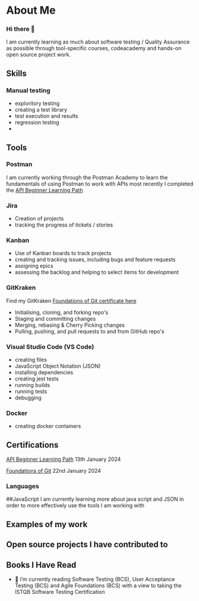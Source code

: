 # About Me
### Hi there 👋

I am currently learning as much about software testing / Quality Assurance as possible through tool-specific courses, codeacademy and hands-on open source project work.

## Skills

### Manual testing
- exploritory testing
- creating a test library
- test execution and results
- regression testing
- 

## Tools

### Postman
I am currently working through the Postman Academy to learn the fundamentals of using Postman to work with APIs
most recently I completed the [API Beginner Learning Path](http://verify.skilljar.com/c/6vc488txhsqg) 

### Jira
- Creation of projects
- tracking the progress of tickets / stories

### Kanban
- Use of Kanban boards to track projects
- creating and tracking issues, including bugs and feature requests
- assigning epics
- assessing the backlog and helping to select items for development

### GitKraken
Find my GitKraken [Foundations of Git certificate here](https://learn.gitkraken.com/certificates/rqtjzxwrpp)
- Initialising, cloning, and forking repo's
- Staging and committing changes
- Merging, rebasing & Cherry Picking changes
- Pulling, pushing, and pull requests to and from GitHub repo's

### Visual Studio Code (VS Code)
- creating files
- JavaScript Object Notation (JSON)
- installing dependencies
- creating jest tests
- running builds
- running tests
- debugging

### Docker
- creating docker containers

## Certifications
[API Beginner Learning Path](http://verify.skilljar.com/c/6vc488txhsqg) 13th January 2024

[Foundations of Git](https://learn.gitkraken.com/certificates/rqtjzxwrpp) 22nd January 2024

### Languages

##JavaScript
I am currently learning more about java script and JSON in order to more effectively use the tools I am working with

## Examples of my work

## Open source projects I have contributed to

## Books I Have Read
- 🌱 I’m currently reading Software Testing (BCS), User Acceptance Testing (BCS) and Agile Foundations (BCS) with a view to taking the ISTQB Software Testing Certification

<!--
**clairemariec/clairemariec** is a ✨ _special_ ✨ repository because its `README.md` (this file) appears on your GitHub profile.

Here are some ideas to get you started:

- 🔭 I’m currently working on ...
- 🌱 I’m currently learning ...
- 👯 I’m looking to collaborate on ...
- 🤔 I’m looking for help with ...
- 💬 Ask me about ...
- 📫 How to reach me: ...
- 😄 Pronouns: ...
- ⚡ Fun fact: ...
-->
